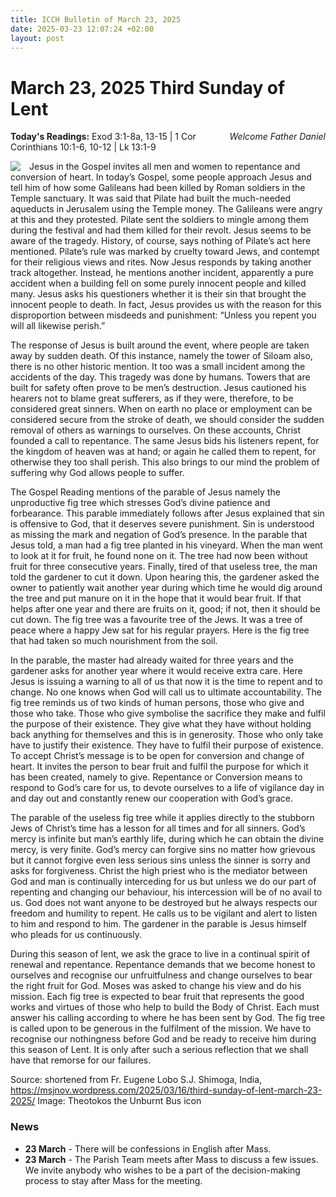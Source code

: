 ```yaml
---
title: ICCH Bulletin of March 23, 2025
date: 2025-03-23 12:07:24 +02:00
layout: post
---
```


# March 23, 2025 Third Sunday of Lent
<span style="float: right"><em>Welcome Father Daniel</em></span>
**Today's Readings:** Exod 3:1-8a, 13-15 | 1 Cor Corinthians 10:1-6, 10-12 | Lk 13:1-9


<img style="float: left; margin-right: 1em;" src="https://blogger.googleusercontent.com/img/b/R29vZ2xl/AVvXsEiOWydg6wOmKVoKO_9J-9P6UCcGUFdC8pWvSFAlCE0W1Bo0OR1qy77dbUU78Kaad6WQaKz0foAovmJ9UzWXiQf9-B3m4h2wc5PD5WNCAJT41Jr6JbncPV8d22BIBd8rb9Kqs1Z_-ssKNOut/s576-Ic42/Theotokos%252520Burning%252520Bush%25252016th%252520Century.jpg">

Jesus in the Gospel invites all men and women to repentance and conversion of heart. In today’s Gospel, some people approach Jesus and tell him of how some Galileans had been killed by Roman soldiers in the Temple sanctuary. It was said that Pilate had built the much-needed aqueducts in Jerusalem using the Temple money. The Galileans were angry at this and they protested. Pilate sent the soldiers to mingle among them during the festival and had them killed for their revolt. Jesus seems to be aware of the tragedy. History, of course, says nothing of Pilate’s act here mentioned. Pilate’s rule was marked by cruelty toward Jews, and contempt for their religious views and rites. Now Jesus responds by taking another track altogether. Instead, he mentions another incident, apparently a pure accident when a building fell on some purely innocent people and killed many. Jesus asks his questioners whether it is their sin that brought the innocent people to death.  In fact, Jesus provides us with the reason for this disproportion between misdeeds and punishment: “Unless you repent you will all likewise perish.”

The response of Jesus is built around the event, where people are taken away by sudden death. Of this instance, namely the tower of Siloam also, there is no other historic mention. It too was a small incident among the accidents of the day.  This tragedy was done by humans.  Towers that are built for safety often prove to be men’s destruction. Jesus cautioned his hearers not to blame great sufferers, as if they were, therefore, to be considered great sinners. When on earth no place or employment can be considered secure from the stroke of death, we should consider the sudden removal of others as warnings to ourselves. On these accounts, Christ founded a call to repentance. The same Jesus bids his listeners repent, for the kingdom of heaven was at hand; or again he called them to repent, for otherwise they too shall perish. This also brings to our mind the problem of suffering why God allows people to suffer. 

The Gospel Reading mentions of the parable of Jesus namely the unproductive fig tree which stresses God’s divine patience and forbearance.   This parable immediately follows after Jesus explained that sin is offensive to God, that it deserves severe punishment.  Sin is understood as missing the mark and negation of God’s presence.  In the parable that Jesus told, a man had a fig tree planted in his vineyard. When the man went to look at it for fruit, he found none on it. The tree had now been without fruit for three consecutive years. Finally, tired of that useless tree, the man told the gardener to cut it down. Upon hearing this, the gardener asked the owner to patiently wait another year during which time he would dig around the tree and put manure on it in the hope that it would bear fruit. If that helps after one year and there are fruits on it, good; if not, then it should be cut down. The fig tree was a favourite tree of the Jews. It was a tree of peace where a happy Jew sat for his regular prayers. Here is the fig tree that had taken so much nourishment from the soil.

In the parable, the master had already waited for three years and the gardener asks for another year where it would receive extra care. Here Jesus is issuing a warning to all of us that now it is the time to repent and to change.  No one knows when God will call us to ultimate accountability. The fig tree reminds us of two kinds of human persons, those who give and those who take. Those who give symbolise the sacrifice they make and fulfil the purpose of their existence. They give what they have without holding back anything for themselves and this is in generosity. Those who only take have to justify their existence. They have to fulfil their purpose of existence.  To accept Christ’s message is to be open for conversion and change of heart. It invites the person to bear fruit and fulfil the purpose for which it has been created, namely to give. Repentance or Conversion means to respond to God’s care for us, to devote ourselves to a life of vigilance day in and day out and constantly renew our cooperation with God’s grace.

The parable of the useless fig tree while it applies directly to the stubborn Jews of Christ’s time has a lesson for all times and for all sinners. God’s mercy is infinite but man’s earthly life, during which he can obtain the divine mercy, is very finite.  God’s mercy can forgive sins no matter how grievous but it cannot forgive even less serious sins unless the sinner is sorry and asks for forgiveness.  Christ the high priest who is the mediator between God and man is continually interceding for us but unless we do our part of repenting and changing our behaviour, his intercession will be of no avail to us. God does not want anyone to be destroyed but he always respects our freedom and humility to repent. He calls us to be vigilant and alert to listen to him and respond to him.  The gardener in the parable is Jesus himself who pleads for us continuously. 

During this season of lent, we ask the grace to live in a continual spirit of renewal and repentance. Repentance demands that we become honest to ourselves and recognise our unfruitfulness and change ourselves to bear the right fruit for God. Moses was asked to change his view and do his mission. Each fig tree is expected to bear fruit that represents the good works and virtues of those who help to build the Body of Christ. Each must answer his calling according to where he has been sent by God. The fig tree is called upon to be generous in the fulfilment of the mission.  We have to recognise our nothingness before God and be ready to receive him during this season of Lent. It is only after such a serious reflection that we shall have that remorse for our failures.

Source: shortened from Fr. Eugene Lobo S.J. Shimoga, India, https://msjnov.wordpress.com/2025/03/16/third-sunday-of-lent-march-23-2025/
Image: Theotokos the Unburnt Bus icon

### News 

* **23 March** - There will be confessions in English after Mass.
* **23 March** - The Parish Team meets after Mass to discuss a few issues. We invite anybody who wishes to be a part of the decision-making process to stay after Mass for the meeting.
